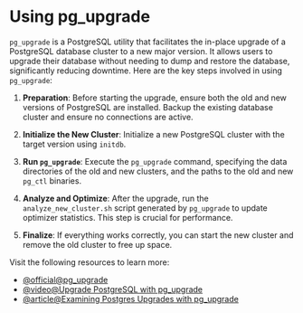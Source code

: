 # Using pg_upgrade

`pg_upgrade` is a PostgreSQL utility that facilitates the in-place upgrade of a PostgreSQL database cluster to a new major version. It allows users to upgrade their database without needing to dump and restore the database, significantly reducing downtime. Here are the key steps involved in using `pg_upgrade`:

1. **Preparation**: Before starting the upgrade, ensure both the old and new versions of PostgreSQL are installed. Backup the existing database cluster and ensure no connections are active.

2. **Initialize the New Cluster**: Initialize a new PostgreSQL cluster with the target version using `initdb`.

3. **Run `pg_upgrade`**: Execute the `pg_upgrade` command, specifying the data directories of the old and new clusters, and the paths to the old and new `pg_ctl` binaries.

4. **Analyze and Optimize**: After the upgrade, run the `analyze_new_cluster.sh` script generated by `pg_upgrade` to update optimizer statistics. This step is crucial for performance.

5. **Finalize**: If everything works correctly, you can start the new cluster and remove the old cluster to free up space.

Visit the following resources to learn more:

- [@official@pg_upgrade](https://www.postgresql.org/docs/current/pgupgrade.html)
- [@video@Upgrade PostgreSQL with pg_upgrade](https://www.youtube.com/watch?v=DXHEk4fohcI)
- [@article@Examining Postgres Upgrades with pg_upgrade](https://www.crunchydata.com/blog/examining-postgres-upgrades-with-pg_upgrade)
